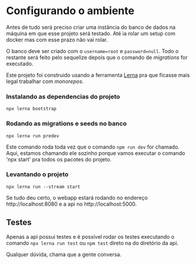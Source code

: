 # Configurando o ambiente

Antes de tudo será preciso criar uma instância do banco de dados na máquina em que esse projeto será testado. Até ia rolar um setup com docker mas com esse prazo não vai rolar.

O banco deve ser criado com o `username=root` e `password=null`. Todo o restante será feito pelo sequelize depois que o comando de _migrations_ for executado.

Este projeto foi construido usando a ferramenta [Lerna](https://lerna.js.org/) pra que ficasse mais legal trabalhar com _monorepos_.

### Instalando as dependencias do projeto

```shell
npx lerna bootstrap
```

### Rodando as migrations e seeds no banco

```shell
npx lerna run predev
```

Este comando roda toda vez que o comando `npm run dev` for chamado. Aqui, estamos chamando ele sozinho porque vamos executar o comando 'npx start' pra todos os pacotes do projeto.

### Levantando o projeto

```shell
npx lerna run --stream start
```

Se tudo deu certo, o webapp estará rodando no endereço http://localhost:8080 e a api no http://localhost:5000.

## Testes

Apenas a api possui testes e é possível rodar os testes executando o comando `npx lerna run test` ou `npm test` direto na do diretório da api.

Qualquer dúvida, chama que a gente conversa.
